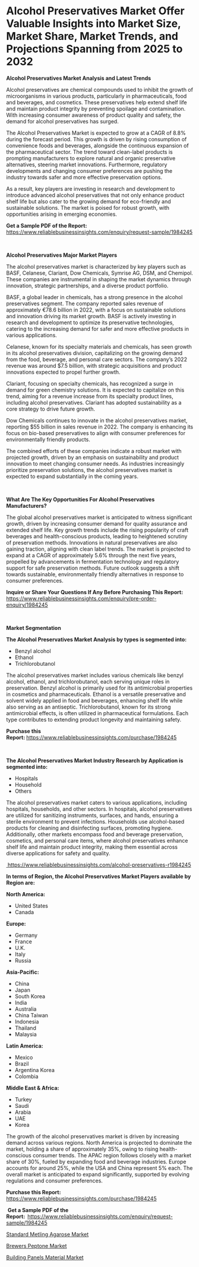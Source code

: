 <p><h1>Alcohol Preservatives Market Offer Valuable Insights into Market Size, Market Share, Market Trends, and Projections Spanning from 2025 to 2032</h1></p><p><strong>Alcohol Preservatives Market Analysis and Latest Trends</strong></p>
<p><p>Alcohol preservatives are chemical compounds used to inhibit the growth of microorganisms in various products, particularly in pharmaceuticals, food and beverages, and cosmetics. These preservatives help extend shelf life and maintain product integrity by preventing spoilage and contamination. With increasing consumer awareness of product quality and safety, the demand for alcohol preservatives has surged. </p><p>The Alcohol Preservatives Market is expected to grow at a CAGR of 8.8% during the forecast period. This growth is driven by rising consumption of convenience foods and beverages, alongside the continuous expansion of the pharmaceutical sector. The trend toward clean-label products is prompting manufacturers to explore natural and organic preservative alternatives, steering market innovations. Furthermore, regulatory developments and changing consumer preferences are pushing the industry towards safer and more effective preservation options. </p><p>As a result, key players are investing in research and development to introduce advanced alcohol preservatives that not only enhance product shelf life but also cater to the growing demand for eco-friendly and sustainable solutions. The market is poised for robust growth, with opportunities arising in emerging economies.</p></p>
<p><strong>Get a Sample PDF of the Report:&nbsp;</strong> <a href="https://www.reliablebusinessinsights.com/enquiry/request-sample/1984245?utm_campaign=39&utm_medium=2&utm_source=Github&utm_content=ia&utm_term=05022025&utm_id=alcohol-preservatives">https://www.reliablebusinessinsights.com/enquiry/request-sample/1984245</a></p>
<p>&nbsp;</p>
<p><strong>Alcohol Preservatives Major Market Players</strong></p>
<p><p>The alcohol preservatives market is characterized by key players such as BASF, Celanese, Clariant, Dow Chemicals, Symrise AG, DSM, and Chemipol. These companies are instrumental in shaping the market dynamics through innovation, strategic partnerships, and a diverse product portfolio.</p><p>BASF, a global leader in chemicals, has a strong presence in the alcohol preservatives segment. The company reported sales revenue of approximately €78.6 billion in 2022, with a focus on sustainable solutions and innovation driving its market growth. BASF is actively investing in research and development to optimize its preservative technologies, catering to the increasing demand for safer and more effective products in various applications.</p><p>Celanese, known for its specialty materials and chemicals, has seen growth in its alcohol preservatives division, capitalizing on the growing demand from the food, beverage, and personal care sectors. The company’s 2022 revenue was around $7.5 billion, with strategic acquisitions and product innovations expected to propel further growth.</p><p>Clariant, focusing on specialty chemicals, has recognized a surge in demand for green chemistry solutions. It is expected to capitalize on this trend, aiming for a revenue increase from its specialty product lines, including alcohol preservatives. Clariant has adopted sustainability as a core strategy to drive future growth.</p><p>Dow Chemicals continues to innovate in the alcohol preservatives market, reporting $55 billion in sales revenue in 2022. The company is enhancing its focus on bio-based preservatives to align with consumer preferences for environmentally friendly products.</p><p>The combined efforts of these companies indicate a robust market with projected growth, driven by an emphasis on sustainability and product innovation to meet changing consumer needs. As industries increasingly prioritize preservation solutions, the alcohol preservatives market is expected to expand substantially in the coming years.</p></p>
<p>&nbsp;</p>
<p><strong>What Are The Key Opportunities For Alcohol Preservatives Manufacturers?</strong></p>
<p><p>The global alcohol preservatives market is anticipated to witness significant growth, driven by increasing consumer demand for quality assurance and extended shelf life. Key growth trends include the rising popularity of craft beverages and health-conscious products, leading to heightened scrutiny of preservation methods. Innovations in natural preservatives are also gaining traction, aligning with clean label trends. The market is projected to expand at a CAGR of approximately 5.6% through the next five years, propelled by advancements in fermentation technology and regulatory support for safe preservation methods. Future outlook suggests a shift towards sustainable, environmentally friendly alternatives in response to consumer preferences.</p></p>
<p><strong>Inquire or Share Your Questions If Any Before Purchasing This Report:</strong> <a href="https://www.reliablebusinessinsights.com/enquiry/pre-order-enquiry/1984245?utm_campaign=39&utm_medium=2&utm_source=Github&utm_content=ia&utm_term=05022025&utm_id=alcohol-preservatives">https://www.reliablebusinessinsights.com/enquiry/pre-order-enquiry/1984245</a></p>
<p>&nbsp;</p>
<p><strong>Market Segmentation</strong></p>
<p><strong>The Alcohol Preservatives Market Analysis by types is segmented into:</strong></p>
<p><ul><li>Benzyl alcohol</li><li>Ethanol</li><li>Trichlorobutanol</li></ul></p>
<p><p>The alcohol preservatives market includes various chemicals like benzyl alcohol, ethanol, and trichlorobutanol, each serving unique roles in preservation. Benzyl alcohol is primarily used for its antimicrobial properties in cosmetics and pharmaceuticals. Ethanol is a versatile preservative and solvent widely applied in food and beverages, enhancing shelf life while also serving as an antiseptic. Trichlorobutanol, known for its strong antimicrobial effects, is often utilized in pharmaceutical formulations. Each type contributes to extending product longevity and maintaining safety.</p></p>
<p><strong>Purchase this Report:&nbsp;</strong><a href="https://www.reliablebusinessinsights.com/purchase/1984245?utm_campaign=39&utm_medium=2&utm_source=Github&utm_content=ia&utm_term=05022025&utm_id=alcohol-preservatives">https://www.reliablebusinessinsights.com/purchase/1984245</a></p>
<p>&nbsp;</p>
<p><strong>The Alcohol Preservatives Market Industry Research by Application is segmented into:</strong></p>
<p><ul><li>Hospitals</li><li>Household</li><li>Others</li></ul></p>
<p><p>The alcohol preservatives market caters to various applications, including hospitals, households, and other sectors. In hospitals, alcohol preservatives are utilized for sanitizing instruments, surfaces, and hands, ensuring a sterile environment to prevent infections. Households use alcohol-based products for cleaning and disinfecting surfaces, promoting hygiene. Additionally, other markets encompass food and beverage preservation, cosmetics, and personal care items, where alcohol preservatives enhance shelf life and maintain product integrity, making them essential across diverse applications for safety and quality.</p></p>
<p><a href="https://www.reliablebusinessinsights.com/alcohol-preservatives-r1984245?utm_campaign=39&utm_medium=2&utm_source=Github&utm_content=ia&utm_term=05022025&utm_id=alcohol-preservatives">&nbsp;https://www.reliablebusinessinsights.com/alcohol-preservatives-r1984245</a></p>
<p><strong>In terms of Region, the Alcohol Preservatives Market Players available by Region are:</strong></p>
<p>
    <p> <strong> North America: </strong>
        <ul>
            <li>United States</li>
            <li>Canada</li>
        </ul>
        </p> 
    <p> <strong> Europe: </strong>
        <ul>
            <li>Germany</li>
            <li>France</li>
            <li>U.K.</li>
            <li>Italy</li>
            <li>Russia</li>
        </ul>
        </p> 
    <p> <strong> Asia-Pacific: </strong>
        <ul>
            <li>China</li>
            <li>Japan</li>
            <li>South Korea</li>
            <li>India</li>
            <li>Australia</li>
            <li>China Taiwan</li>
            <li>Indonesia</li>
            <li>Thailand</li>
            <li>Malaysia</li>
        </ul>
        </p> 
    <p> <strong> Latin America: </strong>
        <ul>
            <li>Mexico</li>
            <li>Brazil</li>
            <li>Argentina Korea</li>
            <li>Colombia</li>
        </ul>
        </p> 
    <p> <strong> Middle East & Africa: </strong>
        <ul>
            <li>Turkey</li>
            <li>Saudi</li>
            <li>Arabia</li>
            <li>UAE</li>
            <li>Korea</li>
        </ul>
    </p>
    </p>
<p><p>The growth of the alcohol preservatives market is driven by increasing demand across various regions. North America is projected to dominate the market, holding a share of approximately 35%, owing to rising health-conscious consumer trends. The APAC region follows closely with a market share of 30%, fueled by expanding food and beverage industries. Europe accounts for around 25%, while the USA and China represent 5% each. The overall market is anticipated to expand significantly, supported by evolving regulations and consumer preferences.</p></p>
<p><strong>Purchase this Report: </strong><a href="https://www.reliablebusinessinsights.com/purchase/1984245?utm_campaign=39&utm_medium=2&utm_source=Github&utm_content=ia&utm_term=05022025&utm_id=alcohol-preservatives">https://www.reliablebusinessinsights.com/purchase/1984245</a></p>
<p>&nbsp;<strong>Get a Sample PDF of the Report:&nbsp;&nbsp;</strong><a href="https://www.reliablebusinessinsights.com/enquiry/request-sample/1984245?utm_campaign=39&utm_medium=2&utm_source=Github&utm_content=ia&utm_term=05022025&utm_id=alcohol-preservatives">https://www.reliablebusinessinsights.com/enquiry/request-sample/1984245</a></p>
<p><strong></strong></p>
<p><p><a href="https://github.com/zurubting/Market-Research-Report-List-1/blob/main/standard-metling-agarose-market.md?utm_campaign=39&utm_medium=2&utm_source=Github&utm_content=ia&utm_term=05022025&utm_id=alcohol-preservatives">Standard Metling Agarose Market</a></p><p><a href="https://github.com/ternainglin/Market-Research-Report-List-1/blob/main/brewers-peptone-market.md?utm_campaign=39&utm_medium=2&utm_source=Github&utm_content=ia&utm_term=05022025&utm_id=alcohol-preservatives">Brewers Peptone Market</a></p><p><a href="https://github.com/lalolatiot/Market-Research-Report-List-1/blob/main/building-panels-material-market.md?utm_campaign=39&utm_medium=2&utm_source=Github&utm_content=ia&utm_term=05022025&utm_id=alcohol-preservatives">Building Panels Material Market</a></p></p>